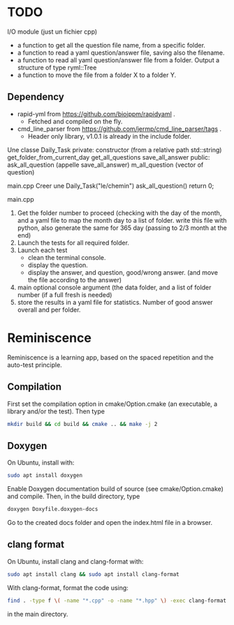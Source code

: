 # TODO
I/O module (just un fichier cpp)
- a function to get all the question file name, from a specific folder.
- a function to read a yaml question/answer file, saving also the filename.
- a function to read all yaml question/answer file from a folder. Output a structure of type ryml::Tree
- a function to move the file from a folder X to a folder Y.

## Dependency

- rapid-yml from https://github.com/biojppm/rapidyaml . 
    - Fetched and compiled on the fly.
- cmd_line_parser from https://github.com/jermp/cmd_line_parser/tags .
    - Header only library, v1.0.1 is already in the include folder.




Une classe Daily_Task
    private:
        constructor (from a relative path std::string)
        get_folder_from_current_day
        get_all_questions 
        save_all_answer
    public:
        ask_all_question (appelle save_all_answer)
        m_all_question (vector of question)
        


main.cpp
    Creer une Daily_Task("le/chemin")
    ask_all_question()
    return 0;



main.cpp
1. Get the folder number to proceed (checking with the day of the month,  and a
   yaml file to map the month day to a list of folder. write this file with
   python, also generate the same for 365 day (passing to 2/3 month at the end)
2. Launch the tests for all required folder.
3. Launch each test
    - clean the terminal console.
    - display the question.
    - display the answer, and question, good/wrong answer. (and move the file according to the answer)
4. main optional console argument (the data folder, and a list of folder number (if a full fresh is needed)
5. store the results in a yaml file for statistics. Number of good answer overall and per folder.




# Reminiscence
Reminiscence is a learning app, based on the spaced repetition and the auto-test principle.

## Compilation
First set the compilation option in cmake/Option.cmake (an executable, a
library and/or the test). Then type
```bash
mkdir build && cd build && cmake .. && make -j 2
```


## Doxygen
On Ubuntu, install with:
```bash
sudo apt install doxygen
```
Enable Doxygen documentation build of source (see cmake/Option.cmake) and compile.
Then, in the build directory, type 
```bash
doxygen Doxyfile.doxygen-docs
```
Go to the created docs folder and open the index.html file in a browser.


## clang format
On Ubuntu, install clang and clang-format with:
```bash
sudo apt install clang && sudo apt install clang-format
```

With clang-format, format the code using:
```bash
find . -type f \( -name "*.cpp" -o -name "*.hpp" \) -exec clang-format -i {} \;
```
in the main directory.

